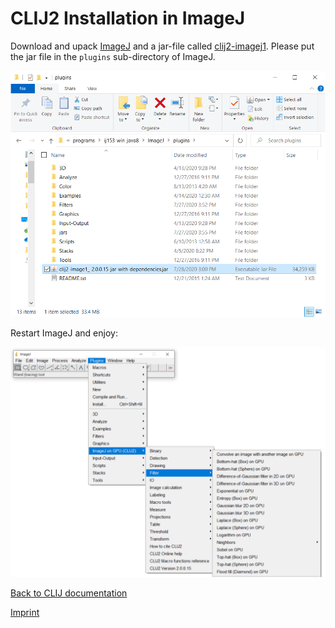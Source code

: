 # CLIJ2 Installation in ImageJ

Download and upack [ImageJ](https://imagej.nih.gov/ij/download.html) and a jar-file called 
[clij2-imagej1](https://github.com/clij/clij2-imagej1/releases/download/2.1.1.0/clij2-imagej1_-2.1.1.0-jar-with-dependencies.jar). 
Please put the jar file in the `plugins` sub-directory of ImageJ.

![Image](images/installation.png)

Restart ImageJ and enjoy:

![Image](images/screenshot.png)

[Back to CLIJ documentation](https://clij.github.io/)

[Imprint](https://clij.github.io/imprint)
